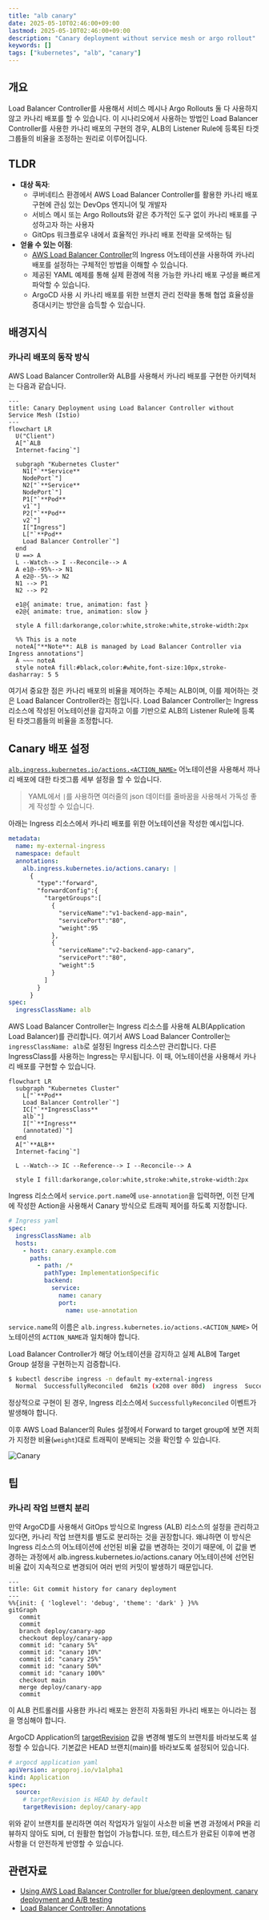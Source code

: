 ```yaml
---
title: "alb canary"
date: 2025-05-10T02:46:00+09:00
lastmod: 2025-05-10T02:46:00+09:00
description: "Canary deployment without service mesh or argo rollout"
keywords: []
tags: ["kubernetes", "alb", "canary"]
---
```


## 개요

Load Balancer Controller를 사용해서 서비스 메시나 Argo Rollouts 둘 다 사용하지 않고 카나리 배포를 할 수 있습니다. 이 시나리오에서 사용하는 방법인 Load Balancer Controller를 사용한 카나리 배포의 구현의 경우, ALB의 Listener Rule에 등록된 타겟그룹들의 비율을 조정하는 원리로 이루어집니다.

## TLDR

- **대상 독자**:
  - 쿠버네티스 환경에서 AWS Load Balancer Controller를 활용한 카나리 배포 구현에 관심 있는 DevOps 엔지니어 및 개발자
  - 서비스 메시 또는 Argo Rollouts와 같은 추가적인 도구 없이 카나리 배포를 구성하고자 하는 사용자
  - GitOps 워크플로우 내에서 효율적인 카나리 배포 전략을 모색하는 팀
- **얻을 수 있는 이점**:
  - [AWS Load Balancer Controller](https://kubernetes-sigs.github.io/aws-load-balancer-controller/latest/)의 Ingress 어노테이션을 사용하여 카나리 배포를 설정하는 구체적인 방법을 이해할 수 있습니다.
  - 제공된 YAML 예제를 통해 실제 환경에 적용 가능한 카나리 배포 구성을 빠르게 파악할 수 있습니다.
  - ArgoCD 사용 시 카나리 배포를 위한 브랜치 관리 전략을 통해 협업 효율성을 증대시키는 방안을 습득할 수 있습니다.

## 배경지식

### 카나리 배포의 동작 방식

AWS Load Balancer Controller와 ALB를 사용해서 카나리 배포를 구현한 아키텍처는 다음과 같습니다.

```mermaid
---
title: Canary Deployment using Load Balancer Controller without Service Mesh (Istio)
---
flowchart LR
  U("Client")
  A["`ALB
  Internet-facing`"]

  subgraph "Kubernetes Cluster"
    N1["`**Service**
    NodePort`"]
    N2["`**Service**
    NodePort`"]
    P1["`**Pod**
    v1`"]
    P2["`**Pod**
    v2`"]
    I["Ingress"]
    L["`**Pod**
    Load Balancer Controller`"]
  end
  U ==> A
  L --Watch--> I --Reconcile--> A
  A e1@--95%--> N1
  A e2@--5%--> N2
  N1 --> P1
  N2 --> P2

  e1@{ animate: true, animation: fast }
  e2@{ animate: true, animation: slow }

  style A fill:darkorange,color:white,stroke:white,stroke-width:2px

  %% This is a note
  noteA["**Note**: ALB is managed by Load Balancer Controller via Ingress annotations"]
  A ~~~ noteA
  style noteA fill:#black,color:#white,font-size:10px,stroke-dasharray: 5 5
```

여기서 중요한 점은 카나리 배포의 비율을 제어하는 주체는 ALB이며, 이를 제어하는 것은 Load Balancer Controller라는 점입니다. Load Balancer Controller는 Ingress 리소스에 작성된 어노테이션을 감지하고 이를 기반으로 ALB의 Listener Rule에 등록된 타겟그룹들의 비율을 조정합니다.

## Canary 배포 설정

[`alb.ingress.kubernetes.io/actions.<ACTION_NAME>`](https://kubernetes-sigs.github.io/aws-load-balancer-controller/v2.2/guide/ingress/annotations/#actions) 어노테이션을 사용해서 까나리 배포에 대한 타겟그룹 세부 설정을 할 수 있습니다.

> YAML에서 `|`를 사용하면 여러줄의 json 데이터를 줄바꿈을 사용해서 가독성 좋게 작성할 수 있습니다.

아래는 Ingress 리소스에서 카나리 배포를 위한 어노테이션을 작성한 예시입니다.

```yaml
metadata:
  name: my-external-ingress
  namespace: default
  annotations:
    alb.ingress.kubernetes.io/actions.canary: |
      {
        "type":"forward",
        "forwardConfig":{
          "targetGroups":[
            {
              "serviceName":"v1-backend-app-main",
              "servicePort":"80",
              "weight":95
            },
            {
              "serviceName":"v2-backend-app-canary",
              "servicePort":"80",
              "weight":5
            }
          ]
        }
      }
spec:
  ingressClassName: alb
```

AWS Load Balancer Controller는 Ingress 리소스를 사용해 ALB(Application Load Balancer)를 관리합니다. 여기서 AWS Load Balancer Controller는 `ingressClassName: alb`로 설정된 Ingress 리소스만 관리합니다. 다른 IngressClass를 사용하는 Ingress는 무시됩니다. 이 때, 어노테이션을 사용해서 카나리 배포를 구현할 수 있습니다.

```mermaid
flowchart LR
  subgraph "Kubernetes Cluster"
    L["`**Pod**
    Load Balancer Controller`"]
    IC["`**IngressClass**
    alb`"]
    I["`**Ingress**
    (annotated)`"]
  end
  A["`**ALB**
  Internet-facing`"]

  L --Watch--> IC --Reference--> I --Reconcile--> A

  style I fill:darkorange,color:white,stroke:white,stroke-width:2px
```

Ingress 리소스에서 `service.port.name`에 `use-annotation`을 입력하면, 이전 단계에 작성한 Action을 사용해서 Canary 방식으로 트래픽 제어를 하도록 지정합니다.

```yaml
# Ingress yaml
spec:
  ingressClassName: alb
  hosts:
    - host: canary.example.com
      paths:
        - path: /*
          pathType: ImplementationSpecific
          backend:
            service:
              name: canary
              port:
                name: use-annotation
```

`service.name`의 이름은 `alb.ingress.kubernetes.io/actions.<ACTION_NAME>` 어노테이션의 `ACTION_NAME`과 일치해야 합니다.

Load Balancer Controller가 해당 어노테이션을 감지하고 실제 ALB에 Target Group 설정을 구현하는지 검증합니다.

```bash
$ kubectl describe ingress -n default my-external-ingress
  Normal  SuccessfullyReconciled  6m21s (x208 over 80d)  ingress  Successfully reconciled
```

정상적으로 구현이 된 경우, Ingress 리소스에서 `SuccessfullyReconciled` 이벤트가 발생해야 합니다.

이후 AWS Load Balancer의 Rules 설정에서 Forward to target group에 보면 저희가 지정한 비율(`weight`)대로 트래픽이 분배되는 것을 확인할 수 있습니다.

![Canary](./1.png)

## 팁

### 카나리 작업 브랜치 분리

만약 ArgoCD를 사용해서 GitOps 방식으로 Ingress (ALB) 리소스의 설정을 관리하고 있다면, 카나리 작업 브랜치를 별도로 분리하는 것을 권장합니다. 왜냐하면 이 방식은 Ingress 리소스의 어노테이션에 선언된 비율 값을 변경하는 것이기 때문에, 이 값을 변경하는 과정에서 alb.ingress.kubernetes.io/actions.canary 어노테이션에 선언된 비율 값이 지속적으로 변경되어 여러 번의 커밋이 발생하기 때문입니다.

```mermaid
---
title: Git commit history for canary deployment
---
%%{init: { 'loglevel': 'debug', 'theme': 'dark' } }%%
gitGraph
   commit
   commit
   branch deploy/canary-app
   checkout deploy/canary-app
   commit id: "canary 5%"
   commit id: "canary 10%"
   commit id: "canary 25%"
   commit id: "canary 50%"
   commit id: "canary 100%"
   checkout main
   merge deploy/canary-app
   commit
```

이 ALB 컨트롤러를 사용한 카나리 배포는 완전히 자동화된 카나리 배포는 아니라는 점을 명심해야 합니다.

ArgoCD Application의 [targetRevision](https://argo-cd.readthedocs.io/en/stable/operator-manual/applicationset/Template/) 값을 변경해 별도의 브랜치를 바라보도록 설정할 수 있습니다. 기본값은 HEAD 브랜치(main)를 바라보도록 설정되어 있습니다.

```yaml
# argocd application yaml
apiVersion: argoproj.io/v1alpha1
kind: Application
spec:
  source:
    # targetRevision is HEAD by default
    targetRevision: deploy/canary-app
```

위와 같이 브랜치를 분리하면 여러 작업자가 일일이 사소한 비율 변경 과정에서 PR을 리뷰하지 않아도 되며, 더 원활한 협업이 가능합니다. 또한, 테스트가 완료된 이후에 변경사항을 더 안전하게 반영할 수 있습니다.

## 관련자료

- [Using AWS Load Balancer Controller for blue/green deployment, canary deployment and A/B testing](https://aws.amazon.com/ko/blogs/containers/using-aws-load-balancer-controller-for-blue-green-deployment-canary-deployment-and-a-b-testing/)
- [Load Balancer Controller: Annotations](https://kubernetes-sigs.github.io/aws-load-balancer-controller/v2.2/guide/ingress/annotations/#actions)

